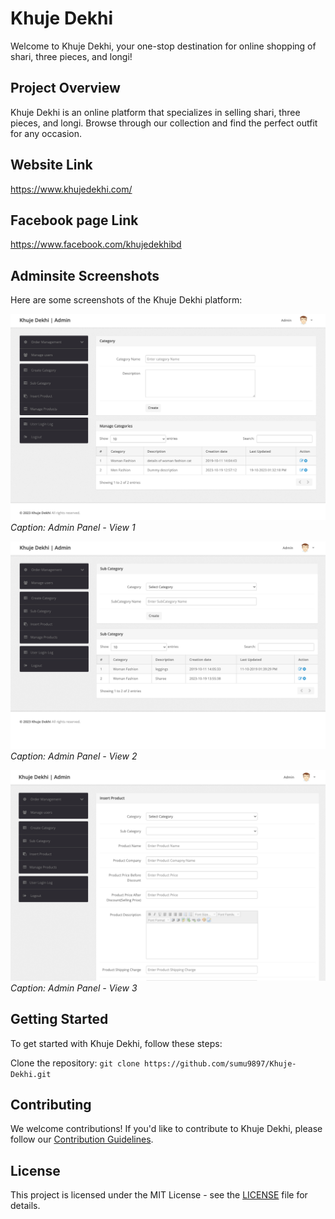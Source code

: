 # Khuje Dekhi

Welcome to Khuje Dekhi, your one-stop destination for online shopping of shari, three pieces, and longi!

## Project Overview

Khuje Dekhi is an online platform that specializes in selling shari, three pieces, and longi. Browse through our collection and find the perfect outfit for any occasion.

## Website Link
https://www.khujedekhi.com/

## Facebook page Link
https://www.facebook.com/khujedekhibd



## Adminsite Screenshots

Here are some screenshots of the Khuje Dekhi platform:

![Admin Panel 1](https://github.com/sumu9897/Khuje-Dekhi/raw/main/img/admin1.png)
*Caption: Admin Panel - View 1*

![Admin Panel 2](https://github.com/sumu9897/Khuje-Dekhi/raw/main/img/admin2.png)
*Caption: Admin Panel - View 2*

![Admin Panel 3](https://github.com/sumu9897/Khuje-Dekhi/raw/main/img/admin3.png)
*Caption: Admin Panel - View 3*

## Getting Started

To get started with Khuje Dekhi, follow these steps:

Clone the repository: `git clone https://github.com/sumu9897/Khuje-Dekhi.git`


## Contributing

We welcome contributions! If you'd like to contribute to Khuje Dekhi, please follow our [Contribution Guidelines](CONTRIBUTING.md).

## License

This project is licensed under the MIT License - see the [LICENSE](LICENSE) file for details.
